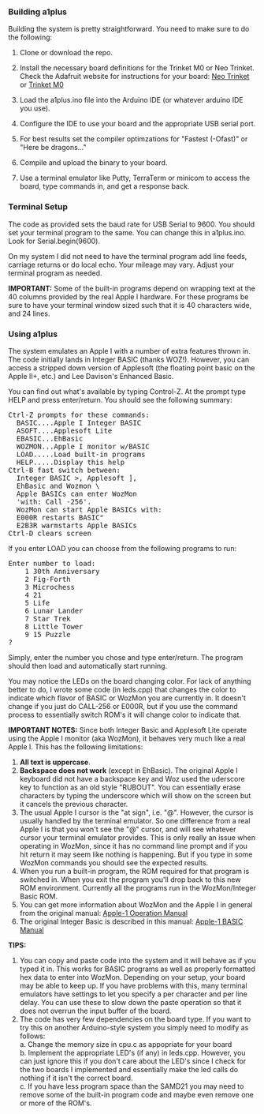### Building a1plus ###

Building the system is pretty straightforward. You need to make sure to do the following:
1. Clone or download the repo.
2. Install the necessary board definitions for the Trinket M0 or Neo Trinket. Check the Adafruit
website for instructions for your board:
[Neo Trinket](https://learn.adafruit.com/adafruit-neo-trinkey/arduino-ide-setup) or 
[Trinket M0](https://learn.adafruit.com/adafruit-trinket-m0-circuitpython-arduino/arduino-ide-setup)

3. Load the a1plus.ino file into the Arduino IDE (or whatever arduino IDE you use).
4. Configure the IDE to use your board and the appropriate USB serial port.
6. For best results set the compiler optimzations for "Fastest (-Ofast)" or "Here be dragons..."
7. Compile and upload the binary to your board.
8. Use a terminal emulator like Putty, TerraTerm or minicom to access the board, type commands in, and
get a response back.

### Terminal Setup ###

The code as provided sets the baud rate for USB Serial to 9600.  You should set your terminal program
to the same. You can change this in a1plus.ino. Look for Serial.begin(9600). 

On my system I did not need to have the terminal program add line feeds, carriage returns or do local echo.
Your mileage may vary. Adjust your terminal program as needed.

**IMPORTANT:** Some of the built-in programs depend on wrapping text at the 40 columns provided by the
real Apple I hardware. For these programs be sure to have your terminal window sized such that it is 40
characters wide, and 24 lines.

### Using a1plus ###

The system emulates an Apple I with a number of extra features thrown in. The code initially lands
in Integer BASIC (thanks WOZ!). However, you can access a stripped down version of Applesoft (the
floating point basic on the Apple II+, etc.) and Lee Davison's Enhanced Basic. 

You can find out what's available by typing Control-Z. At the prompt type HELP and press enter/return.
You should see the following summary:
<pre>
Ctrl-Z prompts for these commands:
  BASIC....Apple I Integer BASIC
  ASOFT....Applesoft Lite
  EBASIC...EhBasic
  WOZMON...Apple I monitor w/BASIC
  LOAD.....Load built-in programs
  HELP.....Display this help
Ctrl-B fast switch between:
  Integer BASIC >, Applesoft ], 
  EhBasic and Wozmon \
  Apple BASICs can enter WozMon
  'with: Call -256'.
  WozMon can start Apple BASICs with:
  E000R restarts BASIC"
  E2B3R warmstarts Apple BASICs
Ctrl-D clears screen
</pre>
If you enter LOAD you can choose from the following programs to run:
<pre>
Enter number to load:
    1 30th Anniversary
    2 Fig-Forth
    3 Microchess
    4 21
    5 Life
    6 Lunar Lander
    7 Star Trek
    8 Little Tower
    9 15 Puzzle
?
</pre>
Simply, enter the number you chose and type enter/return. The program should then load and automatically start running.

You may notice the LEDs on the board changing color. For lack of anything better to do, I wrote some code (in leds.cpp) that changes the color to indicate which flavor of BASIC or WozMon you are currently in. It doesn't change if you just do CALL-256 or E000R, but if you use the command process to essentially switch ROM's it will change color to indicate that.

**IMPORTANT NOTES:** Since both Integer Basic and Applesoft Lite operate using the Apple I monitor (aka WozMon), it behaves very much like a real Apple I. This has the following limitations:
1. **All text is uppercase**.
2. **Backspace does not work** (except in EhBasic). The original Apple I keyboard did not have a backspace key and Woz used the uderscore key to function as an old style "RUBOUT". You can essentially erase characters by typing the underscore which will show on the screen but it cancels the previous character.
3. The usual Apple I cursor is the "at sign", i.e. "@". However, the cursor is usually handled by the terminal emulator. So one difference from a real Apple I is that you won't see the "@" cursor, and will see whatever cursor your terminal emulator provides. This is only really an issue when operating in WozMon, since it has no command line prompt and if you hit return it may seem like nothing is happening. But if you type in some WozMon commands you should see the expected results.
4. When you run a built-in program, the ROM required for that program is switched in. When you exit the program you'll drop back to this new ROM environment. Currently all the programs run in the WozMon/Integer Basic ROM.
5. You can get more information about WozMon and the Apple I in general from the original manual:
[Apple-1 Operation Manual](http://s3data.computerhistory.org/brochures/apple.applei.1976.102646518.pdf)
6. The original Integer Basic is described in this manual:
[Apple-1 BASIC Manual](https://www.applefritter.com/files/basicman.pdf)

**TIPS:** 
1. You can copy and paste code into the system and it will behave as if you typed it in. This works for BASIC programs as well as properly formatted hex data to enter into WozMon. Depending on your setup, your board may be able to keep up. If you have problems with this, many terminal emulators have settings to let you specify a per character and per line delay. You can use these to slow down the paste operation so that it does not overrun the input buffer of the board.
2. The code has very few dependencies on the board type. If you want to try this on another Arduino-style system you simply need to modify as follows:<br>
a. Change the memory size in cpu.c as appopriate for your board<br>
b. Implement the appropriate LED's (if any) in leds.cpp. However, you can just ignore this if you don't care about the LED's since I check for the two boards I implemented and essentially make the led calls do nothing if it isn't the correct board.<br>
c. If you have less program space than the SAMD21 you may need to remove some of the built-in program code and maybe even remove one or more of the ROM's.<br>

